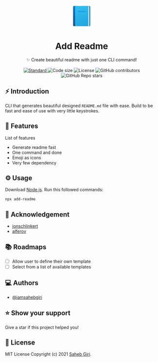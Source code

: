 <p align="center">
 <img alt="Project logo" height="80" src="https://raw.githubusercontent.com/iamsahebgiri/add-readme/main/static/add-readme.png">
</p>
<h1 align="center">Add Readme</h1>

<div align="center">
  ✨ Create beautiful readme with just one CLI command!
</div>

<br />

<div align="center">
  <a href="https://standardjs.com">
    <img src="https://img.shields.io/badge/code%20style-standard-brightgreen.svg?style=flat"
      alt="Standard" />
  </a>
  <img src="https://img.shields.io/github/languages/code-size/iamsahebgiri/add-readme?style=flat" alt="Code size" />

  <img src="https://img.shields.io/github/license/iamsahebgiri/add-readme?style=flat" alt="License" />

  <img alt="GitHub contributors" src="https://img.shields.io/github/contributors/iamsahebgiri/add-readme?style=flat">

  <img alt="GitHub Repo stars" src="https://img.shields.io/github/stars/iamsahebgiri/add-readme?style=social">
</div>

## ⚡️ Introduction
CLI that generates beautiful designed `README.md` file with ease. Build to be fast and ease of use with very little keystrokes.

## 🎯 Features

List of features

- Generate readme fast
- One command and done
- Emoji as icons
- Very few dependency

## ⚙️ Usage

Download [Node.js](https://nodejs.org/en/download/).
Run this followed commands:

```bash
npx add-readme
```

## 🌱 Acknowledgement

- [jonschlinkert](https://github.com/jonschlinkert/is-git-url)
- [alferov](https://github.com/alferov/is-github-url)

## 📚️ Roadmaps

- [ ] Allow user to define their own template
- [ ] Select from a list of available templates

## ‎‍💻 Authors

- [@iamsahebgiri](https://github.com/iamsahebgiri)

## ⭐️ Show your support

Give a star if this project helped you!

## 📃️ License

MIT License Copyright (c) 2021 [Saheb Giri](https://github.com/iamsahebgiri).
